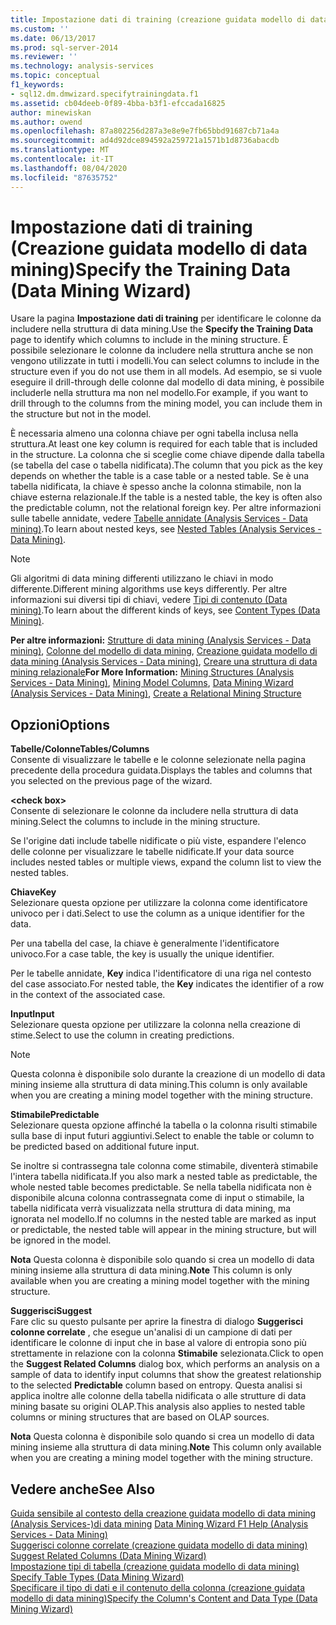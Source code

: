```yaml
---
title: Impostazione dati di training (creazione guidata modello di data mining) | Microsoft Docs
ms.custom: ''
ms.date: 06/13/2017
ms.prod: sql-server-2014
ms.reviewer: ''
ms.technology: analysis-services
ms.topic: conceptual
f1_keywords:
- sql12.dm.dmwizard.specifytrainingdata.f1
ms.assetid: cb04deeb-0f89-4bba-b3f1-efccada16825
author: minewiskan
ms.author: owend
ms.openlocfilehash: 87a802256d287a3e8e9e7fb65bbd91687cb71a4a
ms.sourcegitcommit: ad4d92dce894592a259721a1571b1d8736abacdb
ms.translationtype: MT
ms.contentlocale: it-IT
ms.lasthandoff: 08/04/2020
ms.locfileid: "87635752"
---
```

# <a name="specify-the-training-data-data-mining-wizard"></a><span data-ttu-id="10c8a-102">Impostazione dati di training (Creazione guidata modello di data mining)</span><span class="sxs-lookup"><span data-stu-id="10c8a-102">Specify the Training Data (Data Mining Wizard)</span></span>
  <span data-ttu-id="10c8a-103">Usare la pagina **Impostazione dati di training** per identificare le colonne da includere nella struttura di data mining.</span><span class="sxs-lookup"><span data-stu-id="10c8a-103">Use the **Specify the Training Data** page to identify which columns to include in the mining structure.</span></span> <span data-ttu-id="10c8a-104">È possibile selezionare le colonne da includere nella struttura anche se non vengono utilizzate in tutti i modelli.</span><span class="sxs-lookup"><span data-stu-id="10c8a-104">You can select columns to include in the structure even if you do not use them in all models.</span></span> <span data-ttu-id="10c8a-105">Ad esempio, se si vuole eseguire il drill-through delle colonne dal modello di data mining, è possibile includerle nella struttura ma non nel modello.</span><span class="sxs-lookup"><span data-stu-id="10c8a-105">For example, if you want to drill through to the columns from the mining model, you can include them in the structure but not in the model.</span></span>  
  
 <span data-ttu-id="10c8a-106">È necessaria almeno una colonna chiave per ogni tabella inclusa nella struttura.</span><span class="sxs-lookup"><span data-stu-id="10c8a-106">At least one key column is required for each table that is included in the structure.</span></span> <span data-ttu-id="10c8a-107">La colonna che si sceglie come chiave dipende dalla tabella (se tabella del case o tabella nidificata).</span><span class="sxs-lookup"><span data-stu-id="10c8a-107">The column that you pick as the key depends on whether the table is a case table or a nested table.</span></span> <span data-ttu-id="10c8a-108">Se è una tabella nidificata, la chiave è spesso anche la colonna stimabile, non la chiave esterna relazionale.</span><span class="sxs-lookup"><span data-stu-id="10c8a-108">If the table is a nested table, the key is often also the predictable column, not the relational foreign key.</span></span> <span data-ttu-id="10c8a-109">Per altre informazioni sulle tabelle annidate, vedere [Tabelle annidate &#40;Analysis Services - Data mining&#41;](data-mining/nested-tables-analysis-services-data-mining.md).</span><span class="sxs-lookup"><span data-stu-id="10c8a-109">To learn about nested keys, see [Nested Tables &#40;Analysis Services - Data Mining&#41;](data-mining/nested-tables-analysis-services-data-mining.md).</span></span>  
  
> [!NOTE]  
>  <span data-ttu-id="10c8a-110">Gli algoritmi di data mining differenti utilizzano le chiavi in modo differente.</span><span class="sxs-lookup"><span data-stu-id="10c8a-110">Different mining algorithms use keys differently.</span></span> <span data-ttu-id="10c8a-111">Per altre informazioni sui diversi tipi di chiavi, vedere [Tipi di contenuto &#40;Data mining&#41;](data-mining/content-types-data-mining.md).</span><span class="sxs-lookup"><span data-stu-id="10c8a-111">To learn about the different kinds of keys, see [Content Types &#40;Data Mining&#41;](data-mining/content-types-data-mining.md).</span></span>  
  
 <span data-ttu-id="10c8a-112">**Per altre informazioni:** [Strutture di data mining &#40;Analysis Services - Data mining&#41;](data-mining/mining-structures-analysis-services-data-mining.md), [Colonne del modello di data mining](data-mining/mining-model-columns.md), [Creazione guidata modello di data mining &#40;Analysis Services - Data mining&#41;](data-mining/data-mining-wizard-analysis-services-data-mining.md), [Creare una struttura di data mining relazionale](data-mining/create-a-relational-mining-structure.md)</span><span class="sxs-lookup"><span data-stu-id="10c8a-112">**For More Information:** [Mining Structures &#40;Analysis Services - Data Mining&#41;](data-mining/mining-structures-analysis-services-data-mining.md), [Mining Model Columns](data-mining/mining-model-columns.md), [Data Mining Wizard &#40;Analysis Services - Data Mining&#41;](data-mining/data-mining-wizard-analysis-services-data-mining.md), [Create a Relational Mining Structure](data-mining/create-a-relational-mining-structure.md)</span></span>  
  
## <a name="options"></a><span data-ttu-id="10c8a-113">Opzioni</span><span class="sxs-lookup"><span data-stu-id="10c8a-113">Options</span></span>  
 <span data-ttu-id="10c8a-114">**Tabelle/Colonne**</span><span class="sxs-lookup"><span data-stu-id="10c8a-114">**Tables/Columns**</span></span>  
 <span data-ttu-id="10c8a-115">Consente di visualizzare le tabelle e le colonne selezionate nella pagina precedente della procedura guidata.</span><span class="sxs-lookup"><span data-stu-id="10c8a-115">Displays the tables and columns that you selected on the previous page of the wizard.</span></span>  
  
 **\<check box>**  
 <span data-ttu-id="10c8a-116">Consente di selezionare le colonne da includere nella struttura di data mining.</span><span class="sxs-lookup"><span data-stu-id="10c8a-116">Select the columns to include in the mining structure.</span></span>  
  
 <span data-ttu-id="10c8a-117">Se l'origine dati include tabelle nidificate o più viste, espandere l'elenco delle colonne per visualizzare le tabelle nidificate.</span><span class="sxs-lookup"><span data-stu-id="10c8a-117">If your data source includes nested tables or multiple views, expand the column list to view the nested tables.</span></span>  
  
 <span data-ttu-id="10c8a-118">**Chiave**</span><span class="sxs-lookup"><span data-stu-id="10c8a-118">**Key**</span></span>  
 <span data-ttu-id="10c8a-119">Selezionare questa opzione per utilizzare la colonna come identificatore univoco per i dati.</span><span class="sxs-lookup"><span data-stu-id="10c8a-119">Select to use the column as a unique identifier for the data.</span></span>  
  
 <span data-ttu-id="10c8a-120">Per una tabella del case, la chiave è generalmente l'identificatore univoco.</span><span class="sxs-lookup"><span data-stu-id="10c8a-120">For a case table, the key is usually the unique identifier.</span></span>  
  
 <span data-ttu-id="10c8a-121">Per le tabelle annidate, **Key** indica l'identificatore di una riga nel contesto del case associato.</span><span class="sxs-lookup"><span data-stu-id="10c8a-121">For nested table, the **Key** indicates the identifier of a row in the context of the associated case.</span></span>  
  
 <span data-ttu-id="10c8a-122">**Input**</span><span class="sxs-lookup"><span data-stu-id="10c8a-122">**Input**</span></span>  
 <span data-ttu-id="10c8a-123">Selezionare questa opzione per utilizzare la colonna nella creazione di stime.</span><span class="sxs-lookup"><span data-stu-id="10c8a-123">Select to use the column in creating predictions.</span></span>  
  
> [!NOTE]  
>  <span data-ttu-id="10c8a-124">Questa colonna è disponibile solo durante la creazione di un modello di data mining insieme alla struttura di data mining.</span><span class="sxs-lookup"><span data-stu-id="10c8a-124">This column is only available when you are creating a mining model together with the mining structure.</span></span>  
  
 <span data-ttu-id="10c8a-125">**Stimabile**</span><span class="sxs-lookup"><span data-stu-id="10c8a-125">**Predictable**</span></span>  
 <span data-ttu-id="10c8a-126">Selezionare questa opzione affinché la tabella o la colonna risulti stimabile sulla base di input futuri aggiuntivi.</span><span class="sxs-lookup"><span data-stu-id="10c8a-126">Select to enable the table or column to be predicted based on additional future input.</span></span>  
  
 <span data-ttu-id="10c8a-127">Se inoltre si contrassegna tale colonna come stimabile, diventerà stimabile l'intera tabella nidificata.</span><span class="sxs-lookup"><span data-stu-id="10c8a-127">If you also mark a nested table as predictable, the whole nested table becomes predictable.</span></span> <span data-ttu-id="10c8a-128">Se nella tabella nidificata non è disponibile alcuna colonna contrassegnata come di input o stimabile, la tabella nidificata verrà visualizzata nella struttura di data mining, ma ignorata nel modello.</span><span class="sxs-lookup"><span data-stu-id="10c8a-128">If no columns in the nested table are marked as input or predictable, the nested table will appear in the mining structure, but will be ignored in the model.</span></span>  
  
 <span data-ttu-id="10c8a-129">**Nota** Questa colonna è disponibile solo quando si crea un modello di data mining insieme alla struttura di data mining.</span><span class="sxs-lookup"><span data-stu-id="10c8a-129">**Note** This column is only available when you are creating a mining model together with the mining structure.</span></span>  
  
 <span data-ttu-id="10c8a-130">**Suggerisci**</span><span class="sxs-lookup"><span data-stu-id="10c8a-130">**Suggest**</span></span>  
 <span data-ttu-id="10c8a-131">Fare clic su questo pulsante per aprire la finestra di dialogo **Suggerisci colonne correlate** , che esegue un'analisi di un campione di dati per identificare le colonne di input che in base al valore di entropia sono più strettamente in relazione con la colonna **Stimabile** selezionata.</span><span class="sxs-lookup"><span data-stu-id="10c8a-131">Click to open the **Suggest Related Columns** dialog box, which performs an analysis on a sample of data to identify input columns that show the greatest relationship to the selected **Predictable** column based on entropy.</span></span> <span data-ttu-id="10c8a-132">Questa analisi si applica inoltre alle colonne della tabella nidificata o alle strutture di data mining basate su origini OLAP.</span><span class="sxs-lookup"><span data-stu-id="10c8a-132">This analysis also applies to nested table columns or mining structures that are based on OLAP sources.</span></span>  
  
 <span data-ttu-id="10c8a-133">**Nota** Questa colonna è disponibile solo quando si crea un modello di data mining insieme alla struttura di data mining.</span><span class="sxs-lookup"><span data-stu-id="10c8a-133">**Note** This column only available when you are creating a mining model together with the mining structure.</span></span>  
  
## <a name="see-also"></a><span data-ttu-id="10c8a-134">Vedere anche</span><span class="sxs-lookup"><span data-stu-id="10c8a-134">See Also</span></span>  
 <span data-ttu-id="10c8a-135">[Guida sensibile al contesto della creazione guidata modello di data mining &#40;Analysis Services-&#41;di data mining](data-mining-wizard-f1-help-analysis-services-data-mining.md) </span><span class="sxs-lookup"><span data-stu-id="10c8a-135">[Data Mining Wizard F1 Help &#40;Analysis Services - Data Mining&#41;](data-mining-wizard-f1-help-analysis-services-data-mining.md) </span></span>  
 <span data-ttu-id="10c8a-136">[Suggerisci colonne correlate &#40;creazione guidata modello di data mining&#41;](suggest-related-columns-data-mining-wizard.md) </span><span class="sxs-lookup"><span data-stu-id="10c8a-136">[Suggest Related Columns &#40;Data Mining Wizard&#41;](suggest-related-columns-data-mining-wizard.md) </span></span>  
 <span data-ttu-id="10c8a-137">[Impostazione tipi di tabella &#40;creazione guidata modello di data mining&#41;](specify-table-types-data-mining-wizard.md) </span><span class="sxs-lookup"><span data-stu-id="10c8a-137">[Specify Table Types &#40;Data Mining Wizard&#41;](specify-table-types-data-mining-wizard.md) </span></span>  
 [<span data-ttu-id="10c8a-138">Specificare il tipo di dati e il contenuto della colonna &#40;creazione guidata modello di data mining&#41;</span><span class="sxs-lookup"><span data-stu-id="10c8a-138">Specify the Column's Content and Data Type &#40;Data Mining Wizard&#41;</span></span>](specify-the-column-s-content-and-data-type-data-mining-wizard.md)  
  
  
